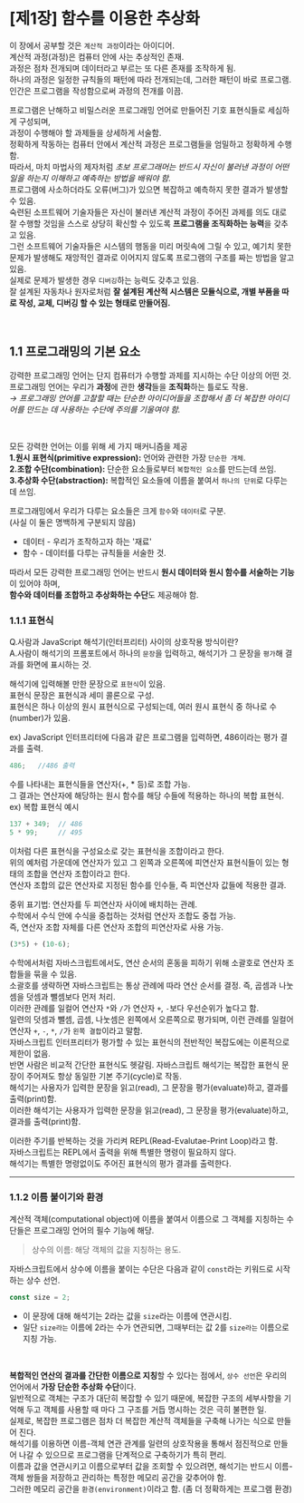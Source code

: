 # [제1장] 함수를 이용한 추상화  
이 장에서 공부할 것은 `계산적 과정`이라는 아이디어.  
계산적 과정(과정)은 컴퓨터 안에 사는 추상적인 존재.  
과정은 점차 전개되며 데이터라고 부르는 또 다른 존재를 조작하게 됨.  
하나의 과정은 일정한 규칙들의 패턴에 따라 전개되는데, 그러한 패턴이 바로 프로그램.  
인간은 프로그램을 작성함으로써 과정의 전개를 이끔.  

프로그램은 난해하고 비밀스러운 프로그래밍 언어로 만들어진 기호 표현식들로 세심하게 구성되며,  
과정이 수행해야 할 과제들을 상세하게 서술함.  
정확하게 작동하는 컴퓨터 안에서 계산적 과정은 프로그램들을 엄밀하고 정확하게 수행함.  
따라서, 마치 마법사의 제자처럼 _초보 프로그래머는 반드시 자신이 불러낸 과정이 어떤 일을 하는지 이해하고 예측하는 방법을 배워야 함._  
프로그램에 사소하더라도 오류(버그)가 있으면 복잡하고 예측하지 못한 결과가 발생할 수 있음.  
숙련된 소프트웨어 기술자들은 자신이 불러낸 계산적 과정이 주어진 과제를 의도 대로 잘 수행할 것임을 스스로 상당히 확신할 수 있도록 **프로그램을 조직화하는 능력**을 갖추고 있음.  
그런 소프트웨어 기술자들은 시스템의 행동을 미리 머릿속에 그릴 수 있고, 예기치 못한 문제가 발생해도 재앙적인 결과로 이어지지 않도록 프로그램의 구조를 짜는 방법을 알고 있음.  
실제로 문제가 발생한 경우 `디버깅`하는 능력도 갖추고 있음.  
잘 설계된 자동차나 원자로처럼 **잘 설계된 계산적 시스템은 모듈식으로, 개별 부품을 따로 작성, 교체, 디버깅 할 수 있는 형태로 만들어짐.**

<br/>

## 1.1 프로그래밍의 기본 요소 
강력한 프로그래밍 언어는 단지 컴퓨터가 수행할 과제를 지시하는 수단 이상의 어떤 것.  
프로그래밍 언어는 우리가 **과정**에 관한 **생각**들을 **조직화**하는 틀로도 작용.  
*→ 프로그래밍 언어를 고찰할 때는 단순한 아이디어들을 조합해서 좀 더 복잡한 아이디어를 만드는 데 사용하는 수단에 주의를 기울여야 함.*  

<br/>

모든 강력한 언어는 이를 위해 세 가지 매커니즘을 제공  
**1.원시 표현식(primitive expression):** 언어와 관련한 가장 `단순한 개체`.  
**2.조합 수단(combination):** 단순한 요소들로부터 `복합적인 요소`를 만드는데 쓰임.  
**3.추상화 수단(abstraction):** 복합적인 요소들에 이름을 붙여서 `하나의 단위`로 다루는데 쓰임.  

프로그래밍에서 우리가 다루는 요소들은 크게 `함수`와 `데이터`로 구분.  
(사실 이 둘은 명백하게 구분되지 않음)
- 데이터 - 우리가 조작하고자 하는 '재료'
- 함수 - 데이터를 다루는 규칙들을 서술한 것.

따라서 모든 강력한 프로그래밍 언어는 반드시 **원시 데이터와 원시 함수를 서술하는 기능**이 있어야 하며,  
**함수와 데이터를 조합하고 추상화하는 수단**도 제공해야 함.

### 1.1.1 표현식

Q.사람과 JavaScript 해석기(인터프리터) 사이의 상호작용 방식이란?  
A.사람이 해석기의 프롬포트에서 하나의 `문장`을 입력하고, 해석기가 그 문장을 `평가`해 결과를 화면에 표시하는 것.  

해석기에 입력해볼 만한 문장으로 `표현식`이 있음.  
표현식 문장은 표현식과 세미 콜론으로 구성.    
표현식은 하나 이상의 원시 표현식으로 구성되는데, 여러 원시 표현식 중 하나로 수(number)가 있음.   

ex) JavaScript 인터프리터에 다음과 같은 프로그램을 입력하면, 486이라는 평가 결과를 출력. 
```JavaScript
486;   //486 출력
```

수를 나타내는 표현식들을 연산자(+, * 등)로 조합 가능.  
그 결과는 연산자에 해당하는 원시 함수를 해당 수들에 적용하는 하나의 복합 표현식.  
ex) 복합 표현식 예시   
```JavaScript
137 + 349;  // 486
5 * 99;     // 495
```
이처럼 다른 표현식을 구성요소로 갖는 표현식을 조합이라고 한다.  
위의 예처럼 가운데에 연산자가 있고 그 왼쪽과 오른쪽에 피연산자 표현식들이 있는 형태의 조합을 연산자 조합이라고 한다.    
연산자 조합의 값은 연산자로 지정된 함수를 인수들, 즉 피연산자 값들에 적용한 결과.    

중위 표기법: 연산자를 두 피연산자 사이에 배치하는 관례.   
수학에서 수식 안에 수식을 중첩하는 것처럼 연산자 조합도 중첩 가능.   
즉, 연산자 조합 자체를 다른 연산자 조합의 피연산자로 사용 가능.   
```JavaScript
(3*5) + (10-6);
```
수학에서처럼 자바스크립트에서도, 연산 순서의 혼동을 피하기 위해 소괄호로 연산자 조합들을 묶을 수 있음.   
소괄호를 생략하면 자바스크립트는 통상 관례에 따라 연산 순서를 결정. 
즉, 곱셈과 나눗셈을 덧셈과 뺄셈보다 먼저 처리.  
이러한 관례를 일컬어 연산자 `*`와 `/`가 연산자 `+`, `-`보다 우선순위가 높다고 함.  
일련의 덧셈과 뺄셈, 곱셈, 나눗셈은 왼쪽에서 오른쪽으로 평가되며, 이런 관례를 일컬어 연산자 `+`, `-`, `*`, `/`가 `왼쪽 결합`이라고 말함.  
자바스크립트 인터프리터가 평가할 수 있는 표현식의 전반적인 복잡도에는 이론적으로 제한이 없음.  
반면 사람은 비교적 간단한 표현식도 헷갈림. 
자바스크립트 해석기는 복잡한 표현식 문장이 주어져도 항상 동일한 기본 주기(cycle)로 작동.  
해석기는 사용자가 입력한 문장을 읽고(read), 그 문장을 평가(evaluate)하고, 결과를 출력(print)함.   
이러한 
해석기는 사용자가 입력한 문장을 읽고(read), 그 문장을 평가(evaluate)하고, 결과를 출력(print)함.   

이러한 주기를 반복하는 것을 가리켜 REPL(Read-Evalutae-Print Loop)라고 함.   
자바스크립트는 REPL에서 출력을 위해 특별한 명령이 필요하지 않다.  
해석기는 특별한 명령없이도 주어진 표현식의 평가 결과를 출력한다.  


--------------


### 1.1.2 이름 붙이기와 환경  
계산적 객체(computational object)에 이름을 붙여서 이름으로 그 객체를 지칭하는 수단들은 프로그래밍 언어의 필수 기능에 해당.  
> 상수의 이름: 해당 객체의 값을 지칭하는 용도.  

자바스크립트에서 상수에 이름을 붙이는 수단은 다음과 같이 `const`라는 키워드로 시작하는 상수 선언.   
```JavaScript
const size = 2;
```
- 이 문장에 대해 해석기는 2라는 값을 `size`라는 이름에 연관시킴.  
- 일단 `size라는` 이름에 2라는 수가 연관되면, 그때부터는 값 2를 `size라는` 이름으로 지칭 가능.   

<br/>

**복합적인 연산의 결과를 간단한 이름으로 지칭**할 수 있다는 점에서, `상수 선언`은 우리의 언어에서 **가장 단순한 추상화 수단**이다.   
일반적으로 객체는 구조가 대단히 복잡할 수 있기 때문에, 복잡한 구조의 세부사항을 기억해 두고 객체를 사용할 때 마다 그 구조를 거듭 명시하는 것은 극히 불편한 일.    
실제로, 복잡한 프로그램은 점차 더 복잡한 계산적 객체들을 구축해 나가는 식으로 만들어 진다.   
해석기를 이용하면 이름-객체 연관 관계를 일련의 상호작용을 통해서 점진적으로 만들어 나갈 수 있으므로 프로그램을 단계적으로 구축하기가 특히 편리.  
이름과 값을 연관시키고 이름으로부터 값을 조회할 수 있으려면, 해석기는 반드시 이름-객체 쌍들을 저장하고 관리하는 특정한 메모리 공간을 갖추어야 함.   
그러한 메모리 공간을 `환경(environment)`이라고 함. (좀 더 정확하게는 프로그램 환경)
